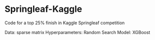 # Springleaf-Kaggle
Code for a top 25% finish in Kaggle Springleaf competition 

Data: sparse matrix
Hyperparameters: Random Search
Model: XGBoost
